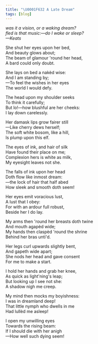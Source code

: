```yaml
---
title: "\U0001F632 A Late Dream"
tags: [blog]
---
```


*was it a vision, or a waking dream?<br>
fled is that music:—do I wake or sleep?<br>
—Keats*

She shut her eyes upon her bed,<br>
And beauty glows about;<br>
The beam of glamour 'round her head,<br>
A bard could only doubt.<br>

She lays on bed a nakèd wise:<br>
And I am standing by;<br>
—To feel the wishes in her eyes<br>
The world I would defy.<br>

The head upon my shoulder seeks<br>
To think it carefully;<br>
But lo!—how blushful are her cheeks:<br>
I lay down carelessly.<br>

Her damask lips grow fairer still<br>
—Like cherry dews herself;<br>
The soft white bosom, like a hill,<br>
Is plump upon this elf.<br>

The eyes of ink, and hair of silk<br>
Have found their place on me;<br>
Complexion hers is white as milk,<br>
My eyesight leaves not she.<br>

The falls of ink upon her head<br>
Doth flow like inmost dream:<br>
—the lock of hair that half abed<br>
How sleek and smooth doth seem!<br>

Her eyes emit voracious lust,<br>
A lust that I obey:<br>
For with an ardour full robust,<br>
Beside her I do lay.<br>

My arms then 'round her breasts doth twine<br>
And mouth agapèd wide;<br>
My hands then claspèd 'round the shrine<br>
Behind her bras unti'd.<br>

Her legs curl upwards slightly bent,<br>
And gapeth wide apart;<br>
She nods her head and gave consent<br>
For me to make a start.<br>

I hold her hands and grab her knee,<br>
As quick as light'ning's leap;<br>
But looking up I see not she:<br>
A shadow nigh me creep.<br>

My mind then mocks my boyishness:<br>
I was in dreamland deep!<br>
That little nymph who dwells in me<br>
Had lullèd me asleep!<br>

I open my unwilling eyes<br>
Towards the rising beam:<br>
If I should die with her anigh<br>
—How well such dying seem!<br>
